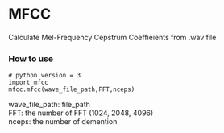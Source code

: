 # MFCC
Calculate Mel-Frequency Cepstrum Coeffieients from .wav file
　
### How to use
```
# python version = 3
import mfcc
mfcc.mfcc(wave_file_path,FFT,nceps)
```

wave_file_path: file_path  
FFT: the number of FFT (1024, 2048, 4096)  
nceps: the number of demention  
 
  
